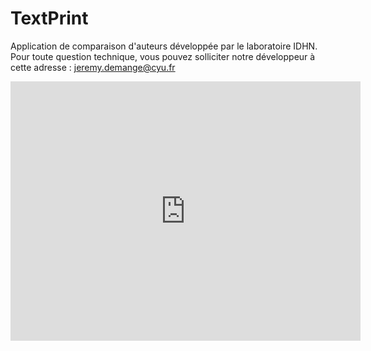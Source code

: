 # TextPrint

Application de comparaison d'auteurs développée par le laboratoire IDHN.
Pour toute question technique, vous pouvez solliciter notre développeur à cette adresse : jeremy.demange@cyu.fr

<iframe width="560" height="415" src="https://www.youtube.com/embed/8CLkiLpgzUI" frameborder="0" allow="accelerometer; autoplay; encrypted-media; gyroscope; picture-in-picture" allowfullscreen></iframe>
